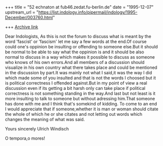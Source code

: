 +++
title = "52 echnaton at fub46.zedat.fu-berlin.de"
date = "1995-12-07"
upstream_url = "https://list.indology.info/pipermail/indology/1995-December/003760.html"

+++
[Archive link](https://list.indology.info/pipermail/indology/1995-December/003760.html)

Dear Indologists,
As this is not the forum to discuss what is meant by the word 'fascist' or
'fascism' let me say a few words at the end.Of course could one's oppinion
be insulting or offending to someone else.But it should be normal to be
able to say what the oppinion is and it should be also normal to discuss in
a way which makes it possible to discuss as someone who knows of his own
errors.And all members of a discussion should visualize in his own country
what there takes place and could be mentioned in the discussion by part.It
was mainly not what I said,it was the way I did which made some of you
insulted and that is not the words I choosed but it is political
correctness I offended against.But in my point of view a real discussion
even if its getting a bit harsh only can take place if political
correctness is not something standing in the way.And last but not least is
it more insulting to talk to someone but without adressing him.That someone
has done with me and I think that's somekind of kidding.
To come to an end I would appreciate that if someone,whether it is man or
woman should citate the whole of which he or she citates and not letting
out words which changes the meaning of what was said.

Yours sincerely
Ulrich Windisch

O tempora,o mores!








